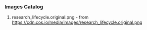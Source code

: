### Images Catalog

1. research_lifecycle.original.png - from https://cdn.cos.io/media/images/research_lifecycle.original.png      
